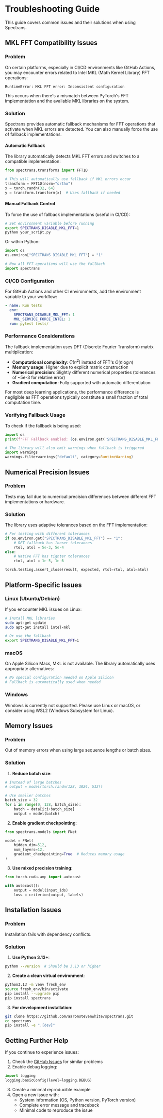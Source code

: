 # Troubleshooting Guide

This guide covers common issues and their solutions when using Spectrans.

## MKL FFT Compatibility Issues

### Problem

On certain platforms, especially in CI/CD environments like GitHub Actions, you may encounter errors related to Intel MKL (Math Kernel Library) FFT operations:

```
RuntimeError: MKL FFT error: Inconsistent configuration
```

This occurs when there's a mismatch between PyTorch's FFT implementation and the available MKL libraries on the system.

### Solution

Spectrans provides automatic fallback mechanisms for FFT operations that activate when MKL errors are detected. You can also manually force the use of fallback implementations.

#### Automatic Fallback

The library automatically detects MKL FFT errors and switches to a compatible implementation:

```python
from spectrans.transforms import FFT1D

# This will automatically use fallback if MKL errors occur
transform = FFT1D(norm="ortho")
x = torch.randn(32, 64)
y = transform.transform(x)  # Uses fallback if needed
```

#### Manual Fallback Control

To force the use of fallback implementations (useful in CI/CD):

```bash
# Set environment variable before running
export SPECTRANS_DISABLE_MKL_FFT=1
python your_script.py
```

Or within Python:

```python
import os
os.environ["SPECTRANS_DISABLE_MKL_FFT"] = "1"

# Now all FFT operations will use the fallback
import spectrans
```

### CI/CD Configuration

For GitHub Actions and other CI environments, add the environment variable to your workflow:

```yaml
- name: Run tests
  env:
    SPECTRANS_DISABLE_MKL_FFT: 1
    MKL_SERVICE_FORCE_INTEL: 1
  run: pytest tests/
```

### Performance Considerations

The fallback implementation uses DFT (Discrete Fourier Transform) matrix multiplication:

- **Computational complexity**: $O(n^2)$ instead of FFT's $O(n \log n)$
- **Memory usage**: Higher due to explicit matrix construction
- **Numerical precision**: Slightly different numerical properties (tolerances of ~5e-3 for relative error)
- **Gradient computation**: Fully supported with automatic differentiation

For most deep learning applications, the performance difference is negligible as FFT operations typically constitute a small fraction of total computation time.

### Verifying Fallback Usage

To check if the fallback is being used:

```python
import os
print(f"FFT Fallback enabled: {os.environ.get('SPECTRANS_DISABLE_MKL_FFT') == '1'}")

# The library will also emit warnings when fallback is triggered
import warnings
warnings.filterwarnings("default", category=RuntimeWarning)
```

## Numerical Precision Issues

### Problem

Tests may fail due to numerical precision differences between different FFT implementations or hardware.

### Solution

The library uses adaptive tolerances based on the FFT implementation:

```python
# For testing with different tolerances
if os.environ.get("SPECTRANS_DISABLE_MKL_FFT") == "1":
    # DFT fallback has looser tolerances
    rtol, atol = 5e-3, 5e-4
else:
    # Native FFT has tighter tolerances
    rtol, atol = 1e-5, 1e-6

torch.testing.assert_close(result, expected, rtol=rtol, atol=atol)
```

## Platform-Specific Issues

### Linux (Ubuntu/Debian)

If you encounter MKL issues on Linux:

```bash
# Install MKL libraries
sudo apt-get update
sudo apt-get install intel-mkl

# Or use the fallback
export SPECTRANS_DISABLE_MKL_FFT=1
```

### macOS

On Apple Silicon Macs, MKL is not available. The library automatically uses appropriate alternatives:

```bash
# No special configuration needed on Apple Silicon
# Fallback is automatically used when needed
```

### Windows

Windows is currently not supported. Please use Linux or macOS, or consider using WSL2 (Windows Subsystem for Linux).

## Memory Issues

### Problem

Out of memory errors when using large sequence lengths or batch sizes.

### Solution

1. **Reduce batch size**:
```python
# Instead of large batches
# output = model(torch.randn(128, 1024, 512))

# Use smaller batches
batch_size = 32
for i in range(0, 128, batch_size):
    batch = data[i:i+batch_size]
    output = model(batch)
```

2. **Enable gradient checkpointing**:
```python
from spectrans.models import FNet

model = FNet(
    hidden_dim=512,
    num_layers=12,
    gradient_checkpointing=True  # Reduces memory usage
)
```

3. **Use mixed precision training**:
```python
from torch.cuda.amp import autocast

with autocast():
    output = model(input_ids)
    loss = criterion(output, labels)
```

## Installation Issues

### Problem

Installation fails with dependency conflicts.

### Solution

1. **Use Python 3.13+**:
```bash
python --version  # Should be 3.13 or higher
```

2. **Create a clean virtual environment**:
```bash
python3.13 -m venv fresh_env
source fresh_env/bin/activate
pip install --upgrade pip
pip install spectrans
```

3. **For development installation**:
```bash
git clone https://github.com/aaronstevenwhite/spectrans.git
cd spectrans
pip install -e ".[dev]"
```

## Getting Further Help

If you continue to experience issues:

1. Check the [GitHub Issues](https://github.com/aaronstevenwhite/spectrans/issues) for similar problems
2. Enable debug logging:
```python
import logging
logging.basicConfig(level=logging.DEBUG)
```
3. Create a minimal reproducible example
4. Open a new issue with:
   - System information (OS, Python version, PyTorch version)
   - Complete error message and traceback
   - Minimal code to reproduce the issue
